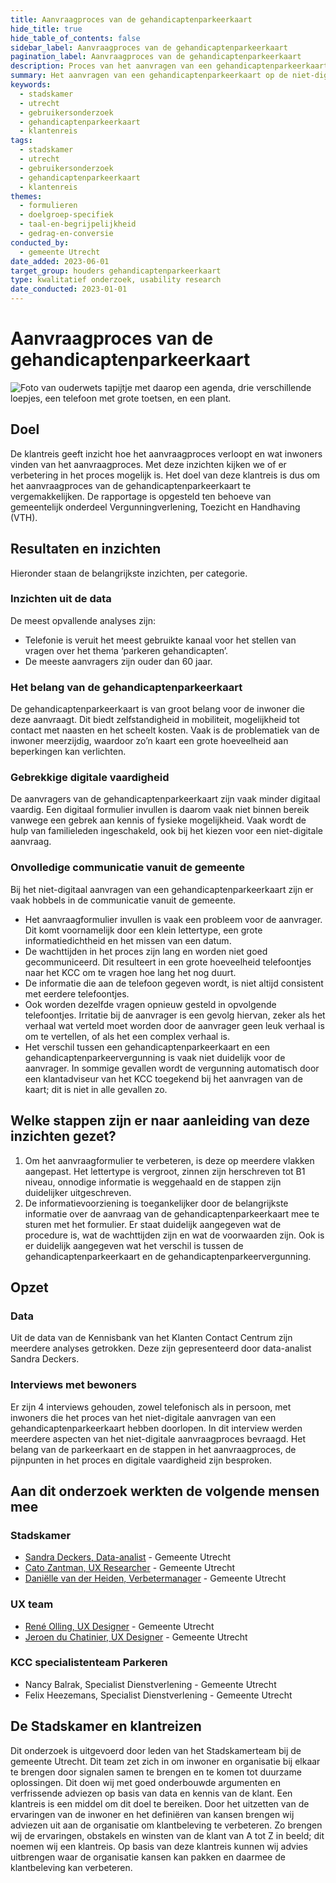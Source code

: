 ```yaml
---
title: Aanvraagproces van de gehandicaptenparkeerkaart
hide_title: true
hide_table_of_contents: false
sidebar_label: Aanvraagproces van de gehandicaptenparkeerkaart
pagination_label: Aanvraagproces van de gehandicaptenparkeerkaart
description: Proces van het aanvragen van een gehandicaptenparkeerkaart, met aandacht voor communicatie en ondersteuning van ouderen met beperkte digitale vaardigheden.
summary: Het aanvragen van een gehandicaptenparkeerkaart op de niet-digitale manier wordt voornamelijk gedaan door hulpbehoevende 60-plussers, maar hier wordt in het proces onvoldoende rekening mee gehouden door de gemeente.
keywords:
  - stadskamer
  - utrecht
  - gebruikersonderzoek
  - gehandicaptenparkeerkaart
  - klantenreis
tags:
  - stadskamer
  - utrecht
  - gebruikersonderzoek
  - gehandicaptenparkeerkaart
  - klantenreis
themes:
  - formulieren
  - doelgroep-specifiek
  - taal-en-begrijpelijkheid
  - gedrag-en-conversie
conducted_by:
  - gemeente Utrecht
date_added: 2023-06-01
target_group: houders gehandicaptenparkeerkaart
type: kwalitatief onderzoek, usability research
date_conducted: 2023-01-01
---
```


<!-- @license CC0-1.0 -->

# Aanvraagproces van de gehandicaptenparkeerkaart

![Foto van ouderwets tapijtje met daarop een agenda, drie verschillende loepjes, een telefoon met grote toetsen, en een plant.](https://raw.githubusercontent.com/nl-design-system/gebruikersonderzoeken/assets/utrecht-gehandicaptenparkeerkaart.png)

## Doel

De klantreis geeft inzicht hoe het aanvraagproces verloopt en wat inwoners vinden van het aanvraagproces. Met deze inzichten kijken we of er verbetering in het proces mogelijk is. Het doel van deze klantreis is dus om het aanvraagproces van de gehandicaptenparkeerkaart te vergemakkelijken.
De rapportage is opgesteld ten behoeve van gemeentelijk onderdeel Vergunningverlening, Toezicht en Handhaving (VTH).

## Resultaten en inzichten

Hieronder staan de belangrijkste inzichten, per categorie.

### Inzichten uit de data

De meest opvallende analyses zijn:

- Telefonie is veruit het meest gebruikte kanaal voor het stellen van vragen over het thema ‘parkeren gehandicapten’.
- De meeste aanvragers zijn ouder dan 60 jaar.

### Het belang van de gehandicaptenparkeerkaart

De gehandicaptenparkeerkaart is van groot belang voor de inwoner die deze aanvraagt. Dit biedt zelfstandigheid in mobiliteit, mogelijkheid tot contact met naasten en het scheelt kosten. Vaak is de problematiek van de inwoner meerzijdig, waardoor zo’n kaart een grote hoeveelheid aan beperkingen kan verlichten.

### Gebrekkige digitale vaardigheid

De aanvragers van de gehandicaptenparkeerkaart zijn vaak minder digitaal vaardig. Een digitaal formulier invullen is daarom vaak niet binnen bereik vanwege een gebrek aan kennis of fysieke mogelijkheid. Vaak wordt de hulp van familieleden ingeschakeld, ook bij het kiezen voor een niet-digitale aanvraag.

### Onvolledige communicatie vanuit de gemeente

Bij het niet-digitaal aanvragen van een gehandicaptenparkeerkaart zijn er vaak hobbels in de communicatie vanuit de gemeente.

- Het aanvraagformulier invullen is vaak een probleem voor de aanvrager. Dit komt voornamelijk door een klein lettertype, een grote informatiedichtheid en het missen van een datum.
- De wachttijden in het proces zijn lang en worden niet goed gecommuniceerd. Dit resulteert in een grote hoeveelheid telefoontjes naar het KCC om te vragen hoe lang het nog duurt.
- De informatie die aan de telefoon gegeven wordt, is niet altijd consistent met eerdere telefoontjes.
- Ook worden dezelfde vragen opnieuw gesteld in opvolgende telefoontjes. Irritatie bij de aanvrager is een gevolg hiervan, zeker als het verhaal wat verteld moet worden door de aanvrager geen leuk verhaal is om te vertellen, of als het een complex verhaal is.
- Het verschil tussen een gehandicaptenparkeerkaart en een gehandicaptenparkeervergunning is vaak niet duidelijk voor de aanvrager. In sommige gevallen wordt de vergunning automatisch door een klantadviseur van het KCC toegekend bij het aanvragen van de kaart; dit is niet in alle gevallen zo.

## Welke stappen zijn er naar aanleiding van deze inzichten gezet?

1. Om het aanvraagformulier te verbeteren, is deze op meerdere vlakken aangepast. Het lettertype is vergroot, zinnen zijn herschreven tot B1 niveau, onnodige informatie is weggehaald en de stappen zijn duidelijker uitgeschreven.
2. De informatievoorziening is toegankelijker door de belangrijkste informatie over de aanvraag van de gehandicaptenparkeerkaart mee te sturen met het formulier. Er staat duidelijk aangegeven wat de procedure is, wat de wachttijden zijn en wat de voorwaarden zijn. Ook is er duidelijk aangegeven wat het verschil is tussen de gehandicaptenparkeerkaart en de gehandicaptenparkeervergunning.

## Opzet

### Data

Uit de data van de Kennisbank van het Klanten Contact Centrum zijn meerdere analyses getrokken. Deze zijn gepresenteerd door data-analist Sandra Deckers.

### Interviews met bewoners

Er zijn 4 interviews gehouden, zowel telefonisch als in persoon, met inwoners die het proces van het niet-digitale aanvragen van een gehandicaptenparkeerkaart hebben doorlopen.
In dit interview werden meerdere aspecten van het niet-digitale aanvraagproces bevraagd. Het belang van de parkeerkaart en de stappen in het aanvraagproces, de pijnpunten in het proces en digitale vaardigheid zijn besproken.

## Aan dit onderzoek werkten de volgende mensen mee

### Stadskamer

- [Sandra Deckers, Data-analist](mailto:sandra.deckers@utrecht.nl) - Gemeente Utrecht
- [Cato Zantman, UX Researcher](mailto:cato.zantman@utrecht.nl) - Gemeente Utrecht
- [Daniëlle van der Heiden, Verbetermanager](mailto:d.van.der.heiden@utrecht.nl) - Gemeente Utrecht

### UX team

- [René Olling, UX Designer](mailto:r.olling@utrecht.nl) - Gemeente Utrecht
- [Jeroen du Chatinier, UX Designer](mailto:j.du.chatinier@utrecht.nl) - Gemeente Utrecht

### KCC specialistenteam Parkeren

- Nancy Balrak, Specialist Dienstverlening - Gemeente Utrecht
- Felix Heezemans, Specialist Dienstverlening - Gemeente Utrecht

## De Stadskamer en klantreizen

Dit onderzoek is uitgevoerd door leden van het Stadskamerteam bij de gemeente Utrecht. Dit team zet zich in om inwoner en organisatie bij elkaar te brengen door signalen samen te brengen en te komen tot duurzame oplossingen. Dit doen wij met goed onderbouwde argumenten en verfrissende adviezen op basis van data en kennis van de klant.
Een klantreis is een middel om dit doel te bereiken. Door het uitzetten van de ervaringen van de inwoner en het definiëren van kansen brengen wij adviezen uit aan de organisatie om klantbeleving te verbeteren. Zo brengen wij de ervaringen, obstakels en winsten van de klant van A tot Z in beeld; dit noemen wij een klantreis. Op basis van deze klantreis kunnen wij advies uitbrengen waar de organisatie kansen kan pakken en daarmee de klantbeleving kan verbeteren.
